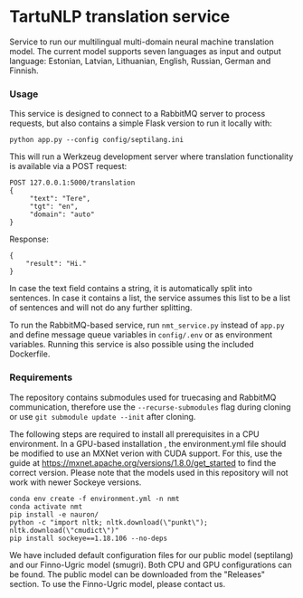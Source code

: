 # TartuNLP translation service

Service to run our multilingual multi-domain neural machine translation model. The current model supports seven
 languages as input and output language: Estonian, Latvian, Lithuanian, English, Russian, German and Finnish.
 
### Usage

This service is designed to connect to a RabbitMQ server to process requests, but also contains a simple Flask
 version to run it locally with:
```
python app.py --config config/septilang.ini
```

This will run a Werkzeug development server where translation functionality is available via a POST request:
```
POST 127.0.0.1:5000/translation
{
     "text": "Tere",
     "tgt": "en",
     "domain": "auto"
}
```
Response:
```
{
    "result": "Hi."
}
```

In case the text field contains a string, it is automatically split into sentences. In case it contains a list, the
 service assumes this list to be a list of sentences and will not do any further splitting.
 
To run the RabbitMQ-based service, run `nmt_service.py` instead of `app.py` and define message queue variables in
 `config/.env` or as environment variables. Running this service is also possible using the included Dockerfile.
  
### Requirements
The repository contains submodules used for truecasing and RabbitMQ communication, therefore use the `--recurse-submodules` flag during cloning
 or use `git submodule update --init` after cloning.

The following steps are required to install all prerequisites in a CPU environment. In a GPU-based installation
, the environment.yml file should be modified to use an MXNet verion with CUDA support. For this, use the guide at
 https://mxnet.apache.org/versions/1.8.0/get_started to find the correct version. Please note that the
 models used in this repository will not work with newer Sockeye versions.
```
conda env create -f environment.yml -n nmt
conda activate nmt
pip install -e nauron/
python -c "import nltk; nltk.download(\"punkt\"); nltk.download(\"cmudict\")"
pip install sockeye==1.18.106 --no-deps
```

We have included default configuration files for our public model (septilang) and our Finno-Ugric model
 (smugri). Both CPU and GPU configurations can be found. The public model can be downloaded from the
  "Releases" section. To use the Finno-Ugric model, please contact us.
